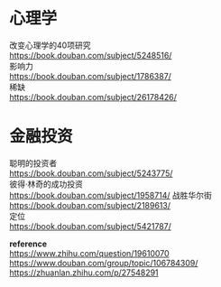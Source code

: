 
# 心理学
改变心理学的40项研究  
<https://book.douban.com/subject/5248516/>  
影响力  
<https://book.douban.com/subject/1786387/>  
稀缺  
<https://book.douban.com/subject/26178426/>  

# 金融投资
聪明的投资者  
<https://book.douban.com/subject/5243775/>  
彼得·林奇的成功投资  
<https://book.douban.com/subject/1958714/>
战胜华尔街  
<https://book.douban.com/subject/2189613/>  
定位  
<https://book.douban.com/subject/5421787/>  

**reference**  
<https://www.zhihu.com/question/19610070>  
<https://www.douban.com/group/topic/106784309/>  
<https://zhuanlan.zhihu.com/p/27548291>  
